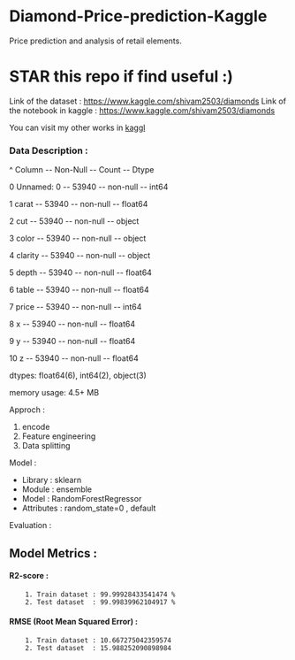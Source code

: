# Diamond-Price-prediction-Kaggle
Price prediction and analysis of retail elements.

# STAR this repo if find useful :)

Link of the dataset : https://www.kaggle.com/shivam2503/diamonds
Link of the notebook in kaggle : https://www.kaggle.com/shivam2503/diamonds

You can visit my other works in [kaggl](https://www.kaggle.com/sagnik1511/notebooks)

### Data Description :

 ^            Column        --       Non-Null       --    Count         --       Dtype  
 
 0            Unnamed: 0    --       53940        --     non-null       --        int64 
 
 1            carat       --         53940       --      non-null       --        float64
 
 2            cut          --        53940       --      non-null        --       object 
 
 3            color      --          53940      --       non-null       --        object 
 
 4            clarity    --          53940      --       non-null         --      object 
 
 5            depth      --          53940      --       non-null        --       float64
 
 6            table    --           53940     --        non-null     --         float64
 
 7            price     --           53940       --      non-null       --         int64  
 
 8            x          --          53940      --       non-null        --        float64
 
 9            y            --        53940        --     non-null          --      float64
 
 10           z        --            53940      --       non-null        --        float64
 
dtypes: float64(6), int64(2), object(3)

memory usage: 4.5+ MB


Approch :
1. encode
2. Feature engineering
3. Data splitting


Model :
* Library    : sklearn
* Module     : ensemble
* Model      : RandomForestRegressor
* Attributes : random_state=0 , default


Evaluation :

## Model Metrics :   
#### R2-score :   
        1. Train dataset : 99.99928433541474 %
        2. Test dataset  : 99.99839962104917 %
        
#### RMSE (Root Mean Squared Error) :
        1. Train dataset : 10.667275042359574
        2. Test dataset  : 15.988252090898984
